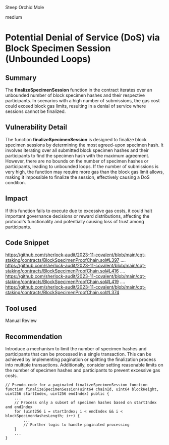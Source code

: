 Steep Orchid Mole

medium

# Potential Denial of Service (DoS) via Block Specimen Session (Unbounded Loops)

## Summary
The **finalizeSpecimenSession** function in the contract iterates over an unbounded number of block specimen hashes and their respective participants. In scenarios with a high number of submissions, the gas cost could exceed block gas limits, resulting in a denial of service where sessions cannot be finalized.
## Vulnerability Detail
The function **finalizeSpecimenSession** is designed to finalize block specimen sessions by determining the most agreed-upon specimen hash. It involves iterating over all submitted block specimen hashes and their participants to find the specimen hash with the maximum agreement. However, there are no bounds on the number of specimen hashes or participants, leading to unbounded loops. If the number of submissions is very high, the function may require more gas than the block gas limit allows, making it impossible to finalize the session, effectively causing a DoS condition.
## Impact
If this function fails to execute due to excessive gas costs, it could halt important governance decisions or reward distributions, affecting the protocol's functionality and potentially causing loss of trust among participants.
## Code Snippet
https://github.com/sherlock-audit/2023-11-covalent/blob/main/cqt-staking/contracts/BlockSpecimenProofChain.sol#L397
....
https://github.com/sherlock-audit/2023-11-covalent/blob/main/cqt-staking/contracts/BlockSpecimenProofChain.sol#L416
....
https://github.com/sherlock-audit/2023-11-covalent/blob/main/cqt-staking/contracts/BlockSpecimenProofChain.sol#L419
....
https://github.com/sherlock-audit/2023-11-covalent/blob/main/cqt-staking/contracts/BlockSpecimenProofChain.sol#L374
## Tool used

Manual Review

## Recommendation
Introduce a mechanism to limit the number of specimen hashes and participants that can be processed in a single transaction. This can be achieved by implementing pagination or splitting the finalization process into multiple transactions. Additionally, consider setting reasonable limits on the number of specimen hashes and participants to prevent excessive gas costs.

```solidity
// Pseudo-code for a paginated finalizeSpecimenSession function
function finalizeSpecimenSession(uint64 chainId, uint64 blockHeight, uint256 startIndex, uint256 endIndex) public {
    ...
    // Process only a subset of specimen hashes based on startIndex and endIndex
    for (uint256 i = startIndex; i < endIndex && i < blockSpecimenHashesLength; i++) {
        ...
        // Further logic to handle paginated processing
    }
    ...
}
```
